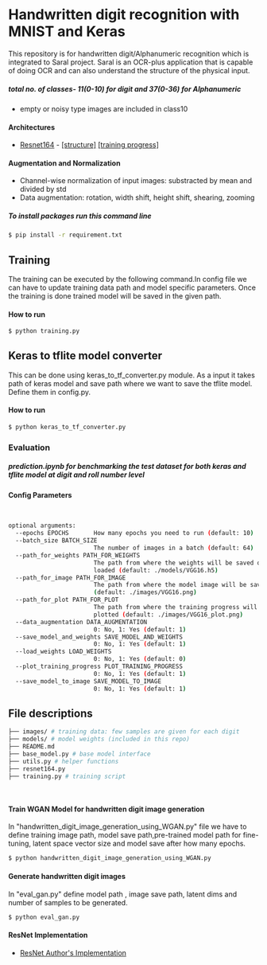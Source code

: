 # Handwritten digit recognition with MNIST and Keras

This repository is for handwritten digit/Alphanumeric recognition which is integrated to Saral project. Saral is an OCR-plus application that is capable of doing OCR and can also understand the structure of the physical input.
##### total no. of classes- 11(0-10) for digit and 37(0-36) for Alphanumeric
- empty or noisy type images are included in class10
 

#### Architectures
- [Resnet164](https://arxiv.org/abs/1603.05027) - [[structure]](images/ResNet164.png) [[training progress]](images/ResNet164_9970_plot.png)



#### Augmentation and Normalization
- Channel-wise normalization of input images: substracted by mean and divided by std
- Data augmentation: rotation, width shift, height shift, shearing, zooming


##### To install packages run this command line
```bash
$ pip install -r requirement.txt 
```

## Training
The training can be executed by the following command.In config file we can have to update training data path and model specific parameters. Once the training is done trained model will be saved in the given path.

#### How to run
```bash
$ python training.py 
```

## Keras to tflite model converter
This can be done using keras_to_tf_converter.py module. As a input it takes path of keras model and save path where we want to save the tflite model. Define them in config.py.

#### How to run
```bash
$ python keras_to_tf_converter.py 
```

### Evaluation
##### prediction.ipynb for benchmarking the test dataset for both keras and tflite model at digit and roll number level
#### Config Parameters
```bash


optional arguments:
  --epochs EPOCHS       How many epochs you need to run (default: 10)
  --batch_size BATCH_SIZE
                        The number of images in a batch (default: 64)
  --path_for_weights PATH_FOR_WEIGHTS
                        The path from where the weights will be saved or
                        loaded (default: ./models/VGG16.h5)
  --path_for_image PATH_FOR_IMAGE
                        The path from where the model image will be saved
                        (default: ./images/VGG16.png)
  --path_for_plot PATH_FOR_PLOT
                        The path from where the training progress will be
                        plotted (default: ./images/VGG16_plot.png)
  --data_augmentation DATA_AUGMENTATION
                        0: No, 1: Yes (default: 1)
  --save_model_and_weights SAVE_MODEL_AND_WEIGHTS
                        0: No, 1: Yes (default: 1)
  --load_weights LOAD_WEIGHTS
                        0: No, 1: Yes (default: 0)
  --plot_training_progress PLOT_TRAINING_PROGRESS
                        0: No, 1: Yes (default: 1)
  --save_model_to_image SAVE_MODEL_TO_IMAGE
                        0: No, 1: Yes (default: 1)
```

## File descriptions
```bash
├── images/ # training data: few samples are given for each digit 
├── models/ # model weights (included in this repo)
├── README.md
├── base_model.py # base model interface
├── utils.py # helper functions
├── resnet164.py
├── training.py # training script
   
    
```

#### Train WGAN Model for handwritten digit image generation
In "handwritten_digit_image_generation_using_WGAN.py" file we have to define training image path, model save path,pre-trained model path for fine-tuning, latent space vector size and model save after how many epochs.

```bash
$ python handwritten_digit_image_generation_using_WGAN.py 
```
#### Generate handwritten digit images

In "eval_gan.py" define model path , image save path, latent dims and number of samples to be generated.

```bash
$ python eval_gan.py 
```
#### ResNet Implementation
- [ResNet Author's Implementation](https://github.com/KaimingHe/resnet-1k-layers/blob/master/resnet-pre-act.lua)


